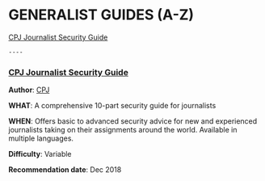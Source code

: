 # GENERALIST GUIDES (A-Z)

[CPJ Journalist Security Guide](#cpj-journalist-security-guide)

    ----

### **[CPJ Journalist Security Guide](https://cpj.org/reports/2012/04/journalist-security-guide.php)** 

**Author**: [CPJ](https://cpj.org/) 

**WHAT**: A comprehensive 10-part security guide for journalists

**WHEN**: Offers basic to advanced security advice for new and experienced journalists taking on their assignments around the world. Available in multiple languages. 

**Difficulty**: Variable

**Recommendation date**: Dec 2018
